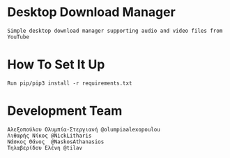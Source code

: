 # Desktop Download Manager
    Simple desktop download manager supporting audio and video files from YouTube

# How To Set It Up
    Run pip/pip3 install -r requirements.txt

# Development Team
    Αλεξοπούλου Ολυμπία-Στεργιανή @olumpiaalexopoulou
    Λιθαρής Νίκος @NickLitharis
    Νάσκος Θάνος  @NaskosAthanasios
    Τηλαβερίδου Ελένη @tilav
